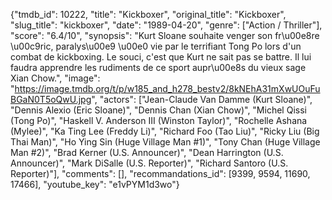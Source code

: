 {"tmdb_id": 10222, "title": "Kickboxer", "original_title": "Kickboxer", "slug_title": "kickboxer", "date": "1989-04-20", "genre": ["Action / Thriller"], "score": "6.4/10", "synopsis": "Kurt Sloane souhaite venger son fr\u00e8re \u00c9ric, paralys\u00e9 \u00e0 vie par le terrifiant Tong Po lors d'un combat de kickboxing. Le souci, c'est que Kurt ne sait pas se battre. Il lui faudra apprendre les rudiments de ce sport aupr\u00e8s du vieux sage Xian Chow.", "image": "https://image.tmdb.org/t/p/w185_and_h278_bestv2/8kNEhA31mXwUOuFuBGaN0T5oQwU.jpg", "actors": ["Jean-Claude Van Damme (Kurt Sloane)", "Dennis Alexio (Eric Sloane)", "Dennis Chan (Xian Chow)", "Michel Qissi (Tong Po)", "Haskell V. Anderson III (Winston Taylor)", "Rochelle Ashana (Mylee)", "Ka Ting Lee (Freddy Li)", "Richard Foo (Tao Liu)", "Ricky Liu (Big Thai Man)", "Ho Ying Sin (Huge Village Man #1)", "Tony Chan (Huge Village Man #2)", "Brad Kerner (U.S. Announcer)", "Dean Harrington (U.S. Announcer)", "Mark DiSalle (U.S. Reporter)", "Richard Santoro (U.S. Reporter)"], "comments": [], "recommandations_id": [9399, 9594, 11690, 17466], "youtube_key": "e1vPYM1d3wo"}